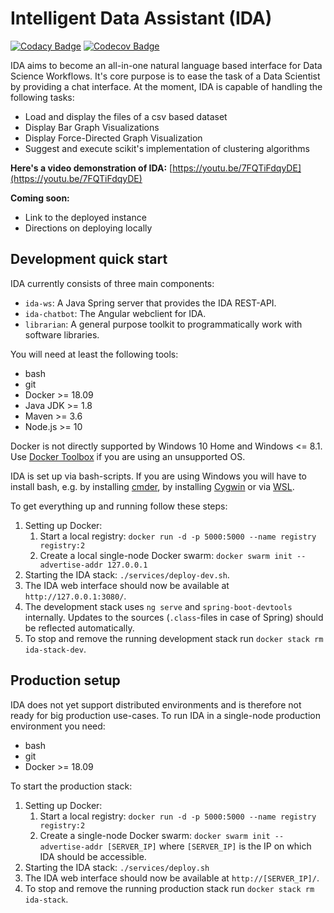 # Intelligent Data Assistant (IDA)
[![Codacy Badge](https://api.codacy.com/project/badge/Grade/ffb33228db8a49919b15063ee05eca70)](https://www.codacy.com/app/nikit91/dice-ida?utm_source=github.com&amp;utm_medium=referral&amp;utm_content=nikit91/dice-ida&amp;utm_campaign=Badge_Grade)
[![Codecov Badge](https://codecov.io/gh/dice-group/ida/branch/master/graph/badge.svg)](https://codecov.io/gh/dice-group/ida)

IDA aims to become an all-in-one natural language based interface for Data Science Workflows.
It's core purpose is to ease the task of a Data Scientist by providing a chat interface. At the moment, IDA is capable of handling the following tasks:
*   Load and display the files of a csv based dataset
*   Display Bar Graph Visualizations
*   Display Force-Directed Graph Visualization
*   Suggest and execute scikit's implementation of clustering algorithms

**Here's a video demonstration of IDA:**
[https://youtu.be/7FQTiFdqyDE](https://youtu.be/7FQTiFdqyDE)

**Coming soon:**
*   Link to the deployed instance
*   Directions on deploying locally

## Development quick start

IDA currently consists of three main components:
*   `ida-ws`: A Java Spring server that provides the IDA REST-API.
*   `ida-chatbot`: The Angular webclient for IDA.
*   `librarian`: A general purpose toolkit to programmatically work with software libraries.

You will need at least the following tools:
*   bash
*   git
*   Docker >= 18.09
*   Java JDK >= 1.8
*   Maven >= 3.6
*   Node.js >= 10

Docker is not directly supported by Windows 10 Home and Windows <= 8.1.
Use [Docker Toolbox](https://docs.docker.com/toolbox/toolbox_install_windows/) if you are using an unsupported OS.

IDA is set up via bash-scripts. If you are using Windows you will have to install bash, e.g. by installing [cmder](https://cmder.net/), by installing [Cygwin](https://www.cygwin.com/) or via [WSL](https://docs.microsoft.com/en-us/windows/wsl/install-win10).

To get everything up and running follow these steps:
1. Setting up Docker:
	1. Start a local registry: `docker run -d -p 5000:5000 --name registry registry:2`
	2. Create a local single-node Docker swarm: `docker swarm init --advertise-addr 127.0.0.1`
2. Starting the IDA stack: `./services/deploy-dev.sh`.
3. The IDA web interface should now be available at `http://127.0.0.1:3080/`.
4. The development stack uses `ng serve` and `spring-boot-devtools` internally. Updates to the sources (`.class`-files in case of Spring) should be reflected automatically.
5. To stop and remove the running development stack run `docker stack rm ida-stack-dev`.

## Production setup

IDA does not yet support distributed environments and is therefore not ready for big production use-cases.
To run IDA in a single-node production environment you need:
*   bash
*   git
*   Docker >= 18.09

To start the production stack:
1. Setting up Docker:
	1. Start a local registry: `docker run -d -p 5000:5000 --name registry registry:2`
	2. Create a single-node Docker swarm: `docker swarm init --advertise-addr [SERVER_IP]` where `[SERVER_IP]` is the IP on which IDA should be accessible.
2. Starting the IDA stack: `./services/deploy.sh`
3. The IDA web interface should now be available at `http://[SERVER_IP]/`.
4. To stop and remove the running production stack run `docker stack rm ida-stack`.
